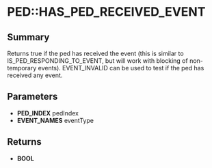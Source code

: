 # PED::HAS_PED_RECEIVED_EVENT

## Summary
Returns true if the ped has received the event (this is similar to IS_PED_RESPONDING_TO_EVENT,
but will work with blocking of non-temporary events).  EVENT_INVALID can be used to test if the ped has received any event.

## Parameters
* **PED_INDEX** pedIndex
* **EVENT_NAMES** eventType

## Returns
* **BOOL**